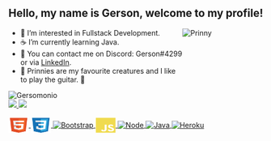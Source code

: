 ## Hello, my name is Gerson, welcome to my profile!
- 👀 I’m interested in Fullstack Development.
  <img align="right" height="120" width="160" alt="Prinny" src="https://media.tenor.com/images/36414cb2f62ef413ae5d42cfc6ce8e80/tenor.gif">
- ☕ I’m currently learning Java. 
- 💠 You can contact me on Discord: Gerson#4299 or via [LinkedIn](https://www.linkedin.com/feed/).
- 🐧 Prinnies are my favourite creatures and I like to play the guitar. 🎸

<img src="https://komarev.com/ghpvc/?username=Gersomonio&color=blue" alt="Gersomonio"/>
 <div>
  <a href="https://github.com/Gersomonio">
  <img height="173em" src="https://github-readme-stats.vercel.app/api?username=Gersomonio&show_icons=true&theme=tokyonight&include_all_commits=true&count_private=true"/>
  <img height="173em" src="https://github-readme-stats.vercel.app/api/top-langs/?username=Gersomonio&layout=compact&langs_count=7&theme=tokyonight"/>
</div>
  <div style="display: inline_block"><br>
  <img align="center" alt="HTML" height="30" width="40" src="https://raw.githubusercontent.com/devicons/devicon/master/icons/html5/html5-original.svg"/>
  <img align="center" alt="CSS" height="30" width="40" src="https://raw.githubusercontent.com/devicons/devicon/master/icons/css3/css3-original.svg"/>
  <img align="center" alt="Bootstrap" height="30" width="40" src="https://cdn.jsdelivr.net/gh/devicons/devicon/icons/bootstrap/bootstrap-plain.svg"/>
  <img align="center" alt="JS" height="30" width="40" src="https://raw.githubusercontent.com/devicons/devicon/master/icons/javascript/javascript-plain.svg"/>
  <!--<img align="center" alt="React" height="30" width="40" src="https://raw.githubusercontent.com/devicons/devicon/master/icons/react/react-original.svg">-->
  <img align="center" alt="Node" height="30" width="40" src="https://cdn.jsdelivr.net/gh/devicons/devicon/icons/nodejs/nodejs-original.svg"/>
  <img align="center" alt="Java" height="30" width"40" src="https://cdn.jsdelivr.net/gh/devicons/devicon/icons/java/java-original.svg" />
  <img align="center" alt="Heroku" height="30" width="40" src="https://cdn.jsdelivr.net/gh/devicons/devicon/icons/heroku/heroku-plain.svg" />
</div>
